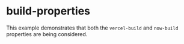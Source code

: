 # build-properties

This example demonstrates that both the `vercel-build` and `now-build` properties are being considered.
